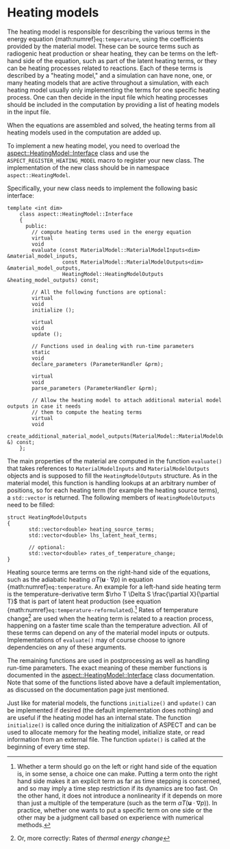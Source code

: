 # Heating models

The heating model is responsible for describing the various terms in the
energy equation {math:numref}`eq:temperature`, using the coefficients provided
by the material model. These can be source terms such as radiogenic heat
production or shear heating, they can be terms on the left-hand side of the
equation, such as part of the latent heating terms, or they can be heating
processes related to reactions. Each of these terms is described by a
"heating model," and a simulation can have none, one, or many
heating models that are active throughout a simulation, with each heating
model usually only implementing the terms for one specific heating process.
One can then decide in the input file which heating processes should be
included in the computation by providing a list of heating models in the input
file.

When the equations are assembled and solved, the heating terms from all
heating models used in the computation are added up.

To implement a new heating model, you need to overload the
[aspect::HeatingModel::Interface](https://aspect.geodynamics.org/doc/doxygen/namespaceaspect_1_1HeatingModel.html)
class and use the `ASPECT_REGISTER_HEATING_MODEL` macro to register your new class. The
implementation of the new class should be in namespace `aspect::HeatingModel`.

Specifically, your new class needs to implement the following basic interface:

```{code-block} c++
template <int dim>
    class aspect::HeatingModel::Interface
    {
      public:
        // compute heating terms used in the energy equation
        virtual
        void
        evaluate (const MaterialModel::MaterialModelInputs<dim> &material_model_inputs,
                  const MaterialModel::MaterialModelOutputs<dim> &material_model_outputs,
                  HeatingModel::HeatingModelOutputs &heating_model_outputs) const;

        // All the following functions are optional:
        virtual
        void
        initialize ();

        virtual
        void
        update ();

        // Functions used in dealing with run-time parameters
        static
        void
        declare_parameters (ParameterHandler &prm);

        virtual
        void
        parse_parameters (ParameterHandler &prm);

        // Allow the heating model to attach additional material model outputs in case it needs
        // them to compute the heating terms
        virtual
        void
        create_additional_material_model_outputs(MaterialModel::MaterialModelOutputs<dim> &) const;
    };
```

The main properties of the material are computed in the function `evaluate()`
that takes references to `MaterialModelInputs` and `MaterialModelOutputs`
objects and is supposed to fill the `HeatingModelOutputs` structure. As in the
material model, this function is handling lookups at an arbitrary number of
positions, so for each heating term (for example the heating source terms), a
`std::vector` is returned. The following members of `HeatingModelOutputs` need
to be filled:

```{code-block} c++
struct HeatingModelOutputs
{
       std::vector<double> heating_source_terms;
       std::vector<double> lhs_latent_heat_terms;

       // optional:
       std::vector<double> rates_of_temperature_change;
}
```

Heating source terms are terms on the right-hand side of the equations, such
as the adiabatic heating $\alpha T \left( \mathbf u \cdot \nabla p \right)$ in
equation {math:numref}`eq:temperature`. An example for a left-hand side heating term
is the temperature-derivative term
$\rho T \Delta S \frac{\partial X}{\partial T}$ that is part of latent heat
production (see equation {math:numref}`eq:temperature-reformulated`).[^footnote1] Rates of
temperature change[^footnote2] are used when the heating term is related to a reaction
process, happening on a faster time scale than the temperature advection. All
of these terms can depend on any of the material model inputs or outputs.
Implementations of `evaluate()` may of course choose to ignore dependencies on
any of these arguments.

The remaining functions are used in postprocessing as well as handling
run-time parameters. The exact meaning of these member functions is documented
in the [aspect::HeatingModel::Interface](https://aspect.geodynamics.org/doc/doxygen/namespaceaspect_1_1HeatingModel.html)
class documentation. Note that some of the
functions listed above have a default implementation, as discussed on the
documentation page just mentioned.

Just like for material models, the functions `initialize()` and `update()` can
be implemented if desired (the default implementation does nothing) and are
useful if the heating model has an internal state. The function `initialize()`
is called once during the initialization of
ASPECT and can be used to allocate memory for the
heating model, initialize state, or read information from an external file.
The function `update()` is called at the beginning of every time step.

[^footnote1]: Whether a term should go on the left or right hand side of the equation is, in some sense, a choice one can make. Putting
a term onto the right hand side makes it an explicit term as far as time stepping is concerned, and so may imply a time step
restriction if its dynamics are too fast. On the other hand, it does not introduce a nonlinearity if it depends on more than just
a multiple of the temperature (such as the term $\alpha T\left( \textbf{u}\cdot  \nabla p\right)$). In practice, whether one wants to put a specific term on one side
or the other may be a judgment call based on experience with numerical methods.

[^footnote2]: Or, more correctly: Rates of *thermal energy change*
